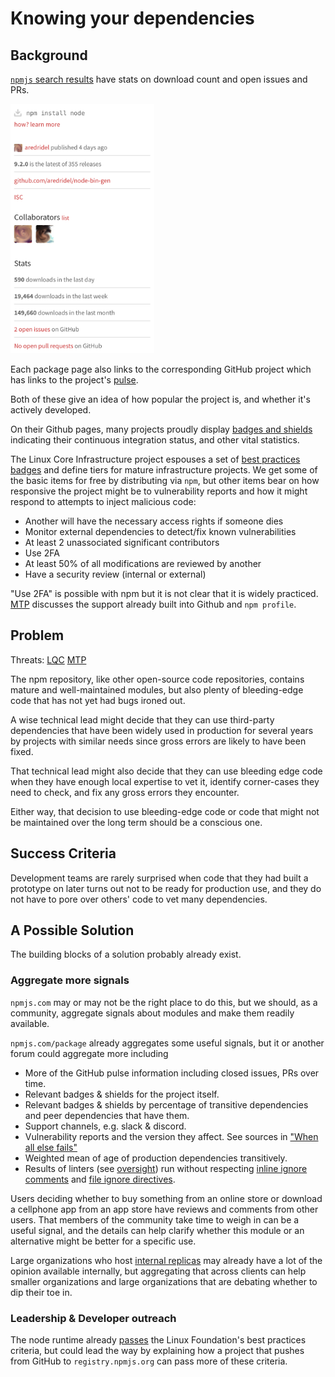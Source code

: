# Knowing your dependencies

## Background

[`npmjs` search results][npmjs/node] have stats on download count and
open issues and PRs.

<img alt="npmjs.com stats for module node" src="../images/npmjs-node.png" height="399" width="230">

Each package page also links to the corresponding GitHub project
which has links to the project's [pulse][github-pulse].

Both of these give an idea of how popular the project is, and
whether it's actively developed.

On their Github pages, many projects proudly display
[badges and shields][] indicating their continuous integration status,
and other vital statistics.

The Linux Core Infrastructure project espouses a set of
[best practices badges][bpb] and define tiers for mature infrastructure
projects.  We get some of the basic items for free by distributing via
`npm`, but other items bear on how responsive the project might be to
vulnerability reports and how it might respond to attempts to inject
malicious code:

*  Another will have the necessary access rights if someone dies
*  Monitor external dependencies to detect/fix known vulnerabilities
*  At least 2 unassociated significant contributors
*  Use 2FA
*  At least 50% of all modifications are reviewed by another
*  Have a security review (internal or external)

"Use 2FA" is possible with npm but it is not clear that it is widely
practiced.  [MTP][] discusses the support already built into Github
and `npm profile`.


## Problem

Threats: [LQC][] [MTP][]

The npm repository, like other open-source code repositories,
contains mature and well-maintained modules, but also plenty of
bleeding-edge code that has not yet had bugs ironed out.

A wise technical lead might decide that they can use third-party
dependencies that have been widely used in production for several
years by projects with similar needs since gross errors are likely
to have been fixed.

That technical lead might also decide that they can use bleeding edge
code when they have enough local expertise to vet it, identify
corner-cases they need to check, and fix any gross errors they
encounter.

Either way, that decision to use bleeding-edge code or code that might
not be maintained over the long term should be a conscious one.


## Success Criteria

Development teams are rarely surprised when code that they had built a
prototype on later turns out not to be ready for production use, and
they do not have to pore over others' code to vet many dependencies.

## A Possible Solution

The building blocks of a solution probably already exist.

### Aggregate more signals

`npmjs.com` may or may not be the right place to do this, but we
should, as a community, aggregate signals about modules and make
them readily available.

`npmjs.com/package` already aggregates some useful signals, but
it or another forum could aggregate more including

-  More of the GitHub pulse information including
   closed issues, PRs over time.
-  Relevant badges & shields for the project itself.
-  Relevant badges & shields by percentage of transitive
   dependencies and peer dependencies that have them.
-  Support channels, e.g. slack & discord.
-  Vulnerability reports and the version they affect.
   See sources in ["When all else fails"][failing]
-  Weighted mean of age of production dependencies transitively.
-  Results of linters (see [oversight][]) run without respecting
   [inline ignore comments][eslint-ignore-line] and
   [file ignore directives][eslint-ignore-file].

Users deciding whether to buy something from an online store or
download a cellphone app from an app store have reviews
and comments from other users.  That members of the community take
time to weigh in can be a useful signal, and the details can help
clarify whether this module or an alternative might be better for a
specific use.

Large organizations who host [internal replicas][] may already have a
lot of the opinion available internally, but aggregating that across
clients can help smaller organizations and large organizations
that are debating whether to dip their toe in.


### Leadership & Developer outreach

The node runtime already [passes][CI-node] the Linux Foundation's best
practices criteria, but could lead the way by explaining how a project
that pushes from GitHub to `registry.npmjs.org` can pass more of these
criteria.


[npmjs/node]: https://www.npmjs.com/package/node
[github-pulse]: https://github.com/blog/1476-get-up-to-speed-with-pulse
[badges and shields]: https://github.com/badges/shields
[bpb]: https://github.com/coreinfrastructure/best-practices-badge
[internal replicas]: ../chapter-4/close_dependencies.md
[failing]: ../chapter-6/failing.md
[CRY]: ../chapter-1/threat-CRY.md
[LQC]: ../chapter-1/threat-LQC.md
[MTP]: ../chapter-1/threat-MTP.md
[oversight]: ../chapter-5/oversight.md
[eslint-ignore-line]: https://eslint.org/docs/user-guide/configuring#disabling-rules-with-inline-comments
[eslint-ignore-file]: https://eslint.org/docs/user-guide/configuring#ignoring-files-and-directories
[CI-node]: https://bestpractices.coreinfrastructure.org/projects?gteq=50&q=Node.js

